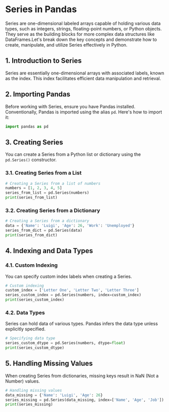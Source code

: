 # Series in Pandas

Series are one-dimensional labeled arrays capable of holding various data types, such as integers, strings, floating-point numbers, or Python objects. They serve as the building blocks for more complex data structures like DataFrames.Let's break down the key concepts and demonstrate how to create, manipulate, and utilize Series effectively in Python.

## 1. Introduction to Series

Series are essentially one-dimensional arrays with associated labels, known as the index. This index facilitates efficient data manipulation and retrieval.

## 2. Importing Pandas

Before working with Series, ensure you have Pandas installed. Conventionally, Pandas is imported using the alias `pd`. Here's how to import it:

```python
import pandas as pd
```

## 3. Creating Series

You can create a Series from a Python list or dictionary using the `pd.Series()` constructor.

### 3.1. Creating Series from a List

```python
# Creating a Series from a list of numbers
numbers = [1, 2, 3, 4, 5]
series_from_list = pd.Series(numbers)
print(series_from_list)
```

### 3.2. Creating Series from a Dictionary

```python
# Creating a Series from a dictionary
data = {'Name': 'Luigi', 'Age': 26, 'Work': 'Unemployed'}
series_from_dict = pd.Series(data)
print(series_from_dict)
```

## 4. Indexing and Data Types

### 4.1. Custom Indexing

You can specify custom index labels when creating a Series.

```python
# Custom indexing
custom_index = ['Letter One', 'Letter Two', 'Letter Three']
series_custom_index = pd.Series(numbers, index=custom_index)
print(series_custom_index)
```

### 4.2. Data Types

Series can hold data of various types. Pandas infers the data type unless explicitly specified.

```python
# Specifying data type
series_custom_dtype = pd.Series(numbers, dtype=float)
print(series_custom_dtype)
```

## 5. Handling Missing Values

When creating Series from dictionaries, missing keys result in NaN (Not a Number) values.

```python
# Handling missing values
data_missing = {'Name': 'Luigi', 'Age': 26}
series_missing = pd.Series(data_missing, index=['Name', 'Age', 'Job'])
print(series_missing)
```